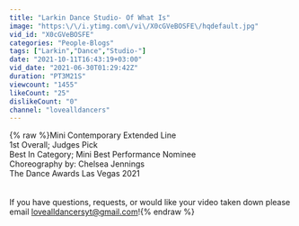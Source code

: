 ```yaml
---
title: "Larkin Dance Studio- Of What Is"
image: "https:\/\/i.ytimg.com\/vi\/X0cGVeBOSFE\/hqdefault.jpg"
vid_id: "X0cGVeBOSFE"
categories: "People-Blogs"
tags: ["Larkin","Dance","Studio-"]
date: "2021-10-11T16:43:19+03:00"
vid_date: "2021-06-30T01:29:42Z"
duration: "PT3M21S"
viewcount: "1455"
likeCount: "25"
dislikeCount: "0"
channel: "lovealldancers"
---
```

{% raw %}Mini Contemporary Extended Line<br />1st Overall; Judges Pick<br />Best In Category; Mini Best Performance Nominee <br />Choreography by: Chelsea Jennings <br />The Dance Awards Las Vegas 2021<br /><br /><br />If you have questions, requests, or would like your video taken down please email lovealldancersyt@gmail.com!{% endraw %}
